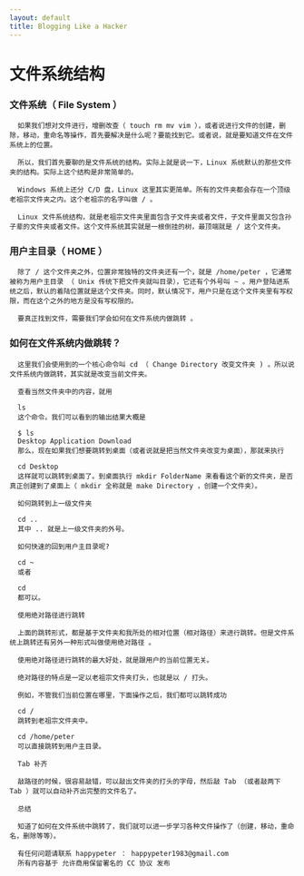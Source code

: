 ```yaml
---
layout: default
title: Blogging Like a Hacker
---
```





文件系统结构
=====

###  文件系统（ File System ）

      如果我们想对文件进行，增删改查（ touch rm mv vim ），或者说进行文件的创建，删除，移动，重命名等操作，首先要解决是什么呢？要能找到它。或者说，就是要知道文件在文件系统上的位置。

      所以，我们首先要聊的是文件系统的结构。实际上就是说一下，Linux 系统默认的那些文件夹的结构。实际上这个结构是非常简单的。

      Windows 系统上还分 C/D 盘，Linux 这里其实更简单。所有的文件夹都会存在一个顶级老祖宗文件夹之内。这个老祖宗的名字叫做 / 。

      Linux 文件系统结构，就是老祖宗文件夹里面包含子文件夹或者文件，子文件里面又包含孙子辈的文件夹或者文件。这个文件系统其实就是一根倒挂的树，最顶端就是 / 这个文件夹。

###   用户主目录（ HOME ）

      除了 / 这个文件夹之外，位置非常独特的文件夹还有一个，就是 /home/peter ，它通常被称为用户主目录 （ Unix 传统下把文件夹就叫目录），它还有个外号叫 ~ 。用户登陆进系统之后，默认的着陆位置就是这个文件夹。同时，默认情况下，用户只是在这个文件夹里有写权限，而在这个之外的地方是没有写权限的。

      要真正找到文件，需要我们学会如何在文件系统内做跳转 。

###  如何在文件系统内做跳转？

      这里我们会使用到的一个核心命令叫 cd （ Change Directory 改变文件夹 ) 。所以说文件系统内做跳转，其实就是改变当前文件夹。

      查看当然文件夹中的内容，就用

      ls
      这个命令。我们可以看到的输出结果大概是

      $ ls
      Desktop Application Download
      那么，现在如果我们想要跳转到桌面（或者说就是把当然文件夹改变为桌面），那就来执行

      cd Desktop
      这样就可以跳转到桌面了。到桌面执行 mkdir FolderName 来看看这个新的文件夹，是否真正创建到了桌面上（ mkdir 全称就是 make Directory ，创建一个文件夹）。

      如何跳转到上一级文件夹

      cd ..
      其中 .. 就是上一级文件夹的外号。

      如何快速的回到用户主目录呢?

      cd ~
      或者

      cd  
      都可以。

      使用绝对路径进行跳转

      上面的跳转形式，都是基于文件夹和我所处的相对位置（相对路径）来进行跳转。但是文件系统上跳转还有另外一种形式叫做使用绝对路径 。

      使用绝对路径进行跳转的最大好处，就是跟用户的当前位置无关。

      绝对路径的特点是一定以老祖宗文件夹打头，也就是以 / 打头。

      例如，不管我们当前位置在哪里，下面操作之后，我们都可以跳转成功

      cd /
      跳转到老祖宗文件夹中。

      cd /home/peter
      可以直接跳转到用户主目录。

      Tab 补齐

      敲路径的时候，很容易敲错，可以敲出文件夹的打头的字母，然后敲 Tab （或者敲两下 Tab ）就可以自动补齐出完整的文件名了。

      总结

      知道了如何在文件系统中跳转了，我们就可以进一步学习各种文件操作了（创建，移动，重命名，删除等等）。

      有任何问题请联系 happypeter ： happypeter1983@gmail.com
      所有内容基于 允许商用保留署名的 CC 协议 发布
